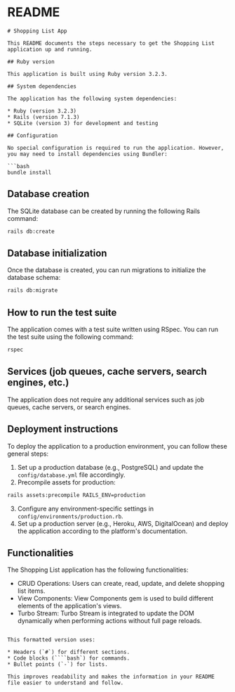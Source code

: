 # README

```
# Shopping List App

This README documents the steps necessary to get the Shopping List application up and running.

## Ruby version

This application is built using Ruby version 3.2.3.

## System dependencies

The application has the following system dependencies:

* Ruby (version 3.2.3)
* Rails (version 7.1.3)
* SQLite (version 3) for development and testing

## Configuration

No special configuration is required to run the application. However, you may need to install dependencies using Bundler:

```bash
bundle install
```

## Database creation

The SQLite database can be created by running the following Rails command:

```bash
rails db:create
```

## Database initialization

Once the database is created, you can run migrations to initialize the database schema:

```bash
rails db:migrate
```

## How to run the test suite

The application comes with a test suite written using RSpec. You can run the test suite using the following command:

```bash
rspec
```

## Services (job queues, cache servers, search engines, etc.)

The application does not require any additional services such as job queues, cache servers, or search engines.

## Deployment instructions

To deploy the application to a production environment, you can follow these general steps:

1. Set up a production database (e.g., PostgreSQL) and update the `config/database.yml` file accordingly.
2. Precompile assets for production:

```bash
rails assets:precompile RAILS_ENV=production
```

3. Configure any environment-specific settings in `config/environments/production.rb`.
4. Set up a production server (e.g., Heroku, AWS, DigitalOcean) and deploy the application according to the platform's documentation.

## Functionalities

The Shopping List application has the following functionalities:

* CRUD Operations: Users can create, read, update, and delete shopping list items.
* View Components: View Components gem is used to build different elements of the application's views.
* Turbo Stream: Turbo Stream is integrated to update the DOM dynamically when performing actions without full page reloads.
```

This formatted version uses:

* Headers (`#`) for different sections.
* Code blocks (````bash`) for commands.
* Bullet points (`-`) for lists.

This improves readability and makes the information in your README file easier to understand and follow.
